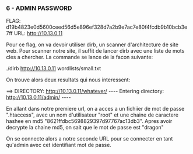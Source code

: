 ### 6 - ADMIN PASSWORD

FLAG: d19b4823e0d5600ceed56d5e896ef328d7a2b9e7ac7e80f4fcdb9b10bcb3e7ff
URL:  http://10.13.0.11

Pour ce flag, on va devoir utiliser dirb, un scanner d'architecture de site web.
Pour scanner notre site, il suffit de lancer dirb avec une liste de mots cles a chercher. La commande se lance de la facon suivante:

./dirb http://10.13.0.11 wordlists/small.txt

On trouve alors deux resultats qui nous interessent:

==> DIRECTORY: http://10.13.0.11/whatever/
---- Entering directory: http://10.13.0.11/admin/ ----

En allant dans notre premiere url, on a acces a un fichiier de mot de passe ".htaccess", avec un nom d'utilisateur "root"
et une chaine de caractere hashee en md5 "8621ffdbc5698829397d97767ac13db3".
Apres avoir decrypte la chaine md5, on sait que le mot de passe est "dragon"

On se connecte alors a notre seconde URL pour se connecter en tant qu'admin avec cet identifiant mot de passe.
